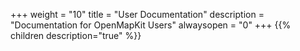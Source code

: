 +++
weight = "10"
title = "User Documentation"
description = "Documentation for OpenMapKit Users"
alwaysopen = "0"
+++
{{% children description="true"   %}}
